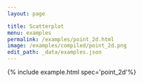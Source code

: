 ```yaml
---
layout: page

title: Scatterplot
menu: examples
permalink: /examples/point_2d.html
image: /examples/compiled/point_2d.png
edit_path: _data/examples.json
---
```




{% include example.html spec='point_2d'%}
